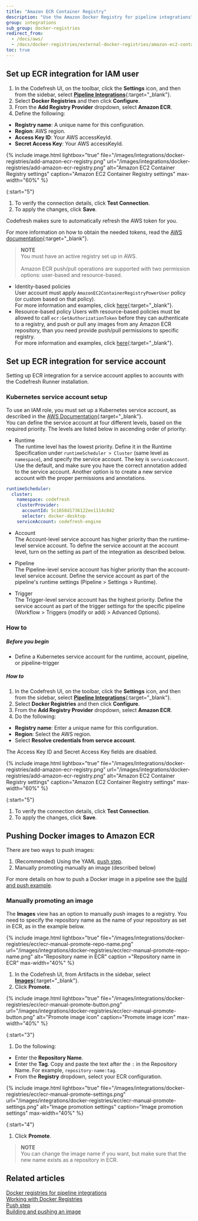```yaml
---
title: "Amazon ECR Container Registry"
description: "Use the Amazon Docker Registry for pipeline integrations"
group: integrations
sub_group: docker-registries
redirect_from:
  - /docs/aws/
  - /docs/docker-registries/external-docker-registries/amazon-ec2-container-registry/
toc: true
---
```


## Set up ECR integration for IAM user

1. In the Codefresh UI, on the toolbar, click the **Settings** icon, and then from the sidebar, select [**Pipeline Integrations**](https://g.codefresh.io/account-admin/account-conf/integration){:target="\_blank"}. 
1. Select **Docker Registries** and then click **Configure**.
1. From the **Add Registry Provider** dropdown, select **Amazon ECR**.
1. Define the following:  
  * **Registry name**: A unique name for this configuration.
  * **Region**: AWS region. 
  * **Access Key ID**: Your AWS accessKeyId.
  * **Secret Access Key**: Your AWS accessKeyId.

{% include image.html 
	lightbox="true" 
	file="/images/integrations/docker-registries/add-amazon-ecr-registry.png" 
	url="/images/integrations/docker-registries/add-amazon-ecr-registry.png" 
	alt="Amazon EC2 Container Registry settings" 
  caption="Amazon EC2 Container Registry settings" 
	max-width="60%" %}

{:start="5"}
1. To verify the connection details, click **Test Connection**.
1. To apply the changes, click **Save**.

Codefresh makes sure to automatically refresh the AWS token for you.

For more information on how to obtain the needed tokens, read the [AWS documentation](http://docs.aws.amazon.com/general/latest/gr/aws-sec-cred-types.html#access-keys-and-secret-access-keys){:target="_blank"}.

>**NOTE**  
  You must have an active registry set up in AWS.<br /><br />
  Amazon ECR push/pull operations are supported with two permission options: user-based and resource-based.


  * Identity-based policies  
    User account must apply `AmazonEC2ContainerRegistryPowerUser` policy (or custom based on that policy).  
    For more information and examples, click [here](http://docs.aws.amazon.com/AmazonECR/latest/userguide/ecr_managed_policies.html){:target="_blank"}.
  * Resource-based policy
    Users with resource-based policies must be allowed to call `ecr:GetAuthorizationToken` before they can authenticate to a registry, and push or pull any images from any Amazon ECR repository, than you need provide push/pull permissions to specific registry.  
    For more information and examples, click [here](http://docs.aws.amazon.com/AmazonECR/latest/userguide/RepositoryPolicies.html){:target="_blank"}.


## Set up ECR integration for service account

Setting up ECR integration for a service account applies to accounts with the Codefresh Runner installation. 

### Kubernetes service account setup
To use an IAM role, you must set up a Kubernetes service account, as described in the [AWS Documentation](https://docs.aws.amazon.com/eks/latest/userguide/iam-roles-for-service-accounts.html){:target="\_blank"}.  
You can define the service account at four different levels, based on the required priority. The levels are listed below in ascending order of priority:

* Runtime  
  The runtime level has the lowest priority.  Define it in the Runtime Specification under `runtimeScheduler > Cluster` (same level as `namespace`), and specify the service account. The key is `serviceAccount`. Use the default, and make sure you have the correct annotation added to the service account. Another option is to create a new service account with the proper permissions and annotations.

```yaml
runtimeScheduler:
  cluster:
    namespace: codefresh
    clusterProvider:
      accountId: 5c1658d1736122ee1114c842
      selector: docker-desktop
    serviceAccount: codefresh-engine

```

* Account  
  The Account-level service account has higher priority than the runtime-level service account.  To define the service account at the account level, turn on the setting as part of the integration as described below.

* Pipeline  
  The Pipeline-level service account has higher priority than the account-level service account. Define the service account as part of the pipeline's runtime settings (Pipeline > Settings > Runtime).

* Trigger  
  The Trigger-level service account has the highest priority. Define the service account as part of the trigger settings for the specific pipeline (Workflow > Triggers (modify or add) > Advanced Options).


### How to

##### Before you begin 
* Define a Kubernetes  service account for the runtime, account, pipeline, or pipeline-trigger

##### How to  

1. In the Codefresh UI, on the toolbar, click the **Settings** icon, and then from the sidebar, select [**Pipeline Integrations**](https://g.codefresh.io/account-admin/account-conf/integration){:target="\_blank"}. 
1. Select **Docker Registries** and then click **Configure**.
1. From the **Add Registry Provider** dropdown, select **Amazon ECR**.
1. Do the following:  
  * **Registry name**: Enter a unique name for this configuration.
  * **Region**: Select the AWS region. 
  * Select **Resolve credentials from servce account**.

  The Access Key ID and Secret Access Key fields are disabled.

{% include image.html 
	lightbox="true" 
	file="/images/integrations/docker-registries/add-amazon-ecr-registry.png" 
	url="/images/integrations/docker-registries/add-amazon-ecr-registry.png" 
	alt="Amazon EC2 Container Registry settings" 
  caption="Amazon EC2 Container Registry settings" 
	max-width="60%" %}

{:start="5"}
1. To verify the connection details, click **Test Connection**.
1. To apply the changes, click **Save**.



## Pushing Docker images to Amazon ECR

There are two ways to push images:

1. (Recommended) Using the YAML [push step]({{site.baseurl}}/docs/pipelines/steps/push/).  
1. Manually promoting manually an image  (described below)

For more details on how to push a Docker image in a pipeline see the [build and push example]({{site.baseurl}}/docs/example-catalog/ci-examples/build-and-push-an-image/).



### Manually promoting an image

<!-- may need to rewrite this -->

The **Images** view has an option to manually push images to a registry.
You need to specify the repository name as the name of your repository as set in ECR, as in the example below.

{% include image.html 
lightbox="true" 
file="/images/integrations/docker-registries/ecr/ecr-manual-promote-repo-name.png" 
url="/images/integrations/docker-registries/ecr/ecr-manual-promote-repo-name.png"
alt="Repository name in ECR"
caption ="Repository name in ECR"
max-width="40%"
%}

1. In the Codefresh UI, from Artifacts in the sidebar, select [**Images**](https://g.codefresh.io/2.0/images){:target="\_blank"}. 
1. Click **Promote**.

 {% include image.html 
lightbox="true" 
file="/images/integrations/docker-registries/ecr/ecr-manual-promote-button.png" 
url="/images/integrations/docker-registries/ecr/ecr-manual-promote-button.png"
alt="Promote image icon"
caption="Promote image icon"
max-width="40%"
%}

{:start="3"}
1. Do the following:
  * Enter the **Repository Name**.
  * Enter the **Tag**. Copy and paste the text after the  `:` in the Repository Name. For example, `repository-name:tag`.
  * From the **Registry** dropdown, select your ECR configuration.

{% include image.html 
lightbox="true" 
file="/images/integrations/docker-registries/ecr/ecr-manual-promote-settings.png" 
url="/images/integrations/docker-registries/ecr/ecr-manual-promote-settings.png"
alt="Image promotion settings"
caption="Image promotion settings"
max-width="40%"
%}   

{:start="4"}
1. Click **Promote**.


>**NOTE**   
You can change the image name if you want, but make sure that the new name exists as a repository in ECR.


## Related articles
[Docker registries for pipeline integrations]({{site.baseurl}}/docs/integrations/docker-registries)  
[Working with Docker Registries]({{site.baseurl}}/docs/ci-cd-guides/working-with-docker-registries/)  
[Push step]({{site.baseurl}}/docs/pipelines/steps/push/)  
[Building and pushing an image]({{site.baseurl}}/docs/example-catalog/ci-examples/build-and-push-an-image/)  

